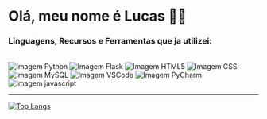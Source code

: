 # Olá, meu nome é Lucas 👋🙂

### Linguagens, Recursos e Ferramentas que ja utilizei:

<br>

<div>
     <img src="https://img.shields.io/badge/Python-3471A4?style=for-the-badge&logo=python&logoColor=white" alt="Imagem Python">
     <img src="https://img.shields.io/badge/Flask-000000?style=for-the-badge&logo=flask&logoColor=white" alt="Imagem Flask">
     <img src="https://img.shields.io/badge/HTML5-E24B26?style=for-the-badge&logo=html5&logoColor=white" alt="Imagem HTML5">
     <img src="https://img.shields.io/badge/CSS3-553D7C?style=for-the-badge&logo=css3&logoColor=white" alt="Imagem CSS">
     <img src="https://img.shields.io/badge/MySQL-00000F?style=for-the-badge&logo=mysql&logoColor=white" alt="Imagem MySQL">
     <img src="https://img.shields.io/badge/VSCode-1E97E9.svg" alt="Imagem VSCode">
     <img src="https://img.shields.io/badge/PyCharm-366d27.svg?&style=for-the-badge&logo=PyCharm&logoColor=white" alt="Imagem PyCharm">
     <img src="https://img.shields.io/badge/JavaScript-F0DF59?style=for-the-badge&logo=javascript&logoColor=black" alt="Imagem javascript">
</div>

<hr>

[![Top Langs](https://github-readme-stats.vercel.app/api/top-langs/?username=LDRandy&layout=donut-vertical&title_color=ffffff&text_color=ffffff&bg_color=07090c&border_radius=15&border_color=30363d)](https://github.com/LDRandy)
